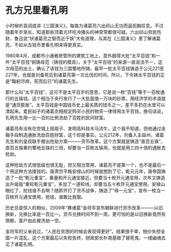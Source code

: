 # 孔方兄里看孔明

小时候听袁阔成讲《三国演义》，每每为诸葛亮六出祁山无功而返扼腕叹息。不过随着年岁渐长，知道那些顶着光环吃冷猪头的神常常都很可疑。六出祁山劳民伤财，鲁迅说“状诸葛亮之智而近于妖”大有道理，与其在《三国演义》里了解诸葛亮，不如从古钱币里看孔明来得更真实。 

1980年4月，成都市小通巷房管所的建筑工地上，意外掘得大批“太平百钱”和一件“太平百钱”铜铸母范（铸钱的模具）。关于“太平百钱”的来源一直说法不一，这次母范的出土，确认了该钱为三国蜀地所铸。最早一批太平百钱铸造于公元221至227年，也就是刘备死后到诸葛亮第一次北伐的时间，所以，下令铸太平百钱的正是“鞠躬尽瘁，死而后已”的诸葛先生。 

那什么叫“太平百钱”，这可不是太平百岁的意思，它是说一枚“百钱”等于一百枚通行的五铢钱。这个相当于央行发行了一大批面值一万块的钞票，用经济学的术语就是“通货膨胀”。太平百钱是中国钱币史上最劣质的钱币之一，差不多扔在水里可以漂起来。爱民如子的诸葛丞相规定购买小民的物资一律得用太平百钱，换句话说，孔明先生用一比一百的比例洗劫了百姓的民间财富。 

诸葛亮有没有在空城上摇扇子、发明高科技木马流牛，这个我不知道，但他通过金融手段制造通胀洗劫百姓财富，这个却是事实。公元212年，刘备入主益州，诸葛先生和刘皇叔联手推出抢劫方案———货币改革。这个方案就是铸造“直百五铢”，直百五铢重约蜀地五铢的三倍，却要当一百枚五铢用，也就是用三四十倍的通胀去抢劫。 

这种抢劫方式很低级也很无耻，但又相当管用，诸葛亮不是第一个，也不是最后一个用这种方法搂钱的。唐肃宗平叛安禄山的时候就想到了它，乾元元年，唐帝国铸造了一批“乾元重宝”，重量和开元通宝接近，但要当十枚开元通宝用，次年又铸造出升级版“重轮乾元重宝”，多加了一道轮线，却要当五十枚开元通宝使用。安禄山眼红了，抢钱谁不会啊？随即开打了货币战争，铸造了“得一元宝”，宣布一枚当一百枚开元通宝使用，抢钱，谁敢比我狠。 

历史总是惊人的相似，2009年“赛诸葛”金将军宣布朝鲜进行货币改革———以旧换新，兑换比率是一百比一。货币兑换时间不到一周，更可怕的是以旧换新竟然有限额，富户由此被洗劫一空。 

金将军的父亲说过，“人民在贫困的时候会表现得更好”。结果很不幸，物价失控全国一片混乱，这个方案最后以失败告终，财政部长朴南基做了替死鬼，一缕幽魂去见了诸葛孔明。
